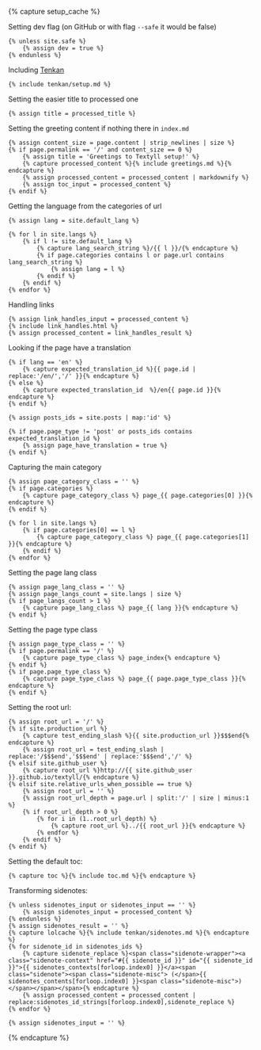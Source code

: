 {% capture setup_cache %}

Setting dev flag (on GitHub or with flag `--safe` it would be false)

    {% unless site.safe %}
        {% assign dev = true %}
    {% endunless %}

Including [Tenkan](https://github.com/kizu/tenkan)

    {% include tenkan/setup.md %}

Setting the easier title to processed one

    {% assign title = processed_title %}

Setting the greeting content if nothing there in `index.md`

    {% assign content_size = page.content | strip_newlines | size %}
    {% if page.permalink == '/' and content_size == 0 %}
        {% assign title = 'Greetings to Textyll setup!' %}
        {% capture processed_content %}{% include greetings.md %}{% endcapture %}
        {% assign processed_content = processed_content | markdownify %}
        {% assign toc_input = processed_content %}
    {% endif %}

Getting the language from the categories of url

    {% assign lang = site.default_lang %}

    {% for l in site.langs %}
        {% if l != site.default_lang %}
            {% capture lang_search_string %}/{{ l }}/{% endcapture %}
            {% if page.categories contains l or page.url contains lang_search_string %}
                {% assign lang = l %}
            {% endif %}
        {% endif %}
    {% endfor %}

Handling links

    {% assign link_handles_input = processed_content %}
    {% include link_handles.html %}
    {% assign processed_content = link_handles_result %}


Looking if the page have a translation

    {% if lang == 'en' %}
        {% capture expected_translation_id %}{{ page.id | replace:'/en/','/' }}{% endcapture %}
    {% else %}
        {% capture expected_translation_id  %}/en{{ page.id }}{% endcapture %}
    {% endif %}

    {% assign posts_ids = site.posts | map:'id' %}

    {% if page.page_type != 'post' or posts_ids contains expected_translation_id %}
        {% assign page_have_translation = true %}
    {% endif %}

Capturing the main category

    {% assign page_category_class = '' %}
    {% if page.categories %}
        {% capture page_category_class %} page_{{ page.categories[0] }}{% endcapture %}
    {% endif %}

    {% for l in site.langs %}
        {% if page.categories[0] == l %}
            {% capture page_category_class %} page_{{ page.categories[1] }}{% endcapture %}
        {% endif %}
    {% endfor %}

Setting the page lang class

    {% assign page_lang_class = '' %}
    {% assign page_langs_count = site.langs | size %}
    {% if page_langs_count > 1 %}
        {% capture page_lang_class %} page_{{ lang }}{% endcapture %}
    {% endif %}

Setting the page type class

    {% assign page_type_class = '' %}
    {% if page.permalink == '/' %}
        {% capture page_type_class %} page_index{% endcapture %}
    {% endif %}
    {% if page.page_type_class %}
        {% capture page_type_class %} page_{{ page.page_type_class }}{% endcapture %}
    {% endif %}

Setting the root url:

    {% assign root_url = '/' %}
    {% if site.production_url %}
        {% capture test_ending_slash %}{{ site.production_url }}$$$end{% endcapture %}
        {% assign root_url = test_ending_slash | replace:'/$$$end','$$$end' | replace:'$$$end','/' %}
    {% elsif site.github_user %}
        {% capture root_url %}http://{{ site.github_user }}.github.io/textyll/{% endcapture %}
    {% elsif site.relative_urls_when_possible == true %}
        {% assign root_url = '' %}
        {% assign root_url_depth = page.url | split:'/' | size | minus:1 %}
        {% if root_url_depth > 0 %}
            {% for i in (1..root_url_depth) %}
                {% capture root_url %}../{{ root_url }}{% endcapture %}
            {% endfor %}
        {% endif %}
    {% endif %}

Setting the default toc:

    {% capture toc %}{% include toc.md %}{% endcapture %}

Transforming sidenotes:

    {% unless sidenotes_input or sidenotes_input == '' %}
        {% assign sidenotes_input = processed_content %}
    {% endunless %}
    {% assign sidenotes_result = '' %}
    {% capture lolcache %}{% include tenkan/sidenotes.md %}{% endcapture %}
    {% for sidenote_id in sidenotes_ids %}
        {% capture sidenote_replace %}<span class="sidenote-wrapper"><a class="sidenote-context" href="#{{ sidenote_id }}" id="{{ sidenote_id }}">{{ sidenotes_contexts[forloop.index0] }}</a><span class="sidenote"><span class="sidenote-misc"> (</span>{{ sidenotes_contents[forloop.index0] }}<span class="sidenote-misc">)</span></span></span>{% endcapture %}
        {% assign processed_content = processed_content | replace:sidenotes_id_strings[forloop.index0],sidenote_replace %}
    {% endfor %}

    {% assign sidenotes_input = '' %}

{% endcapture %}
